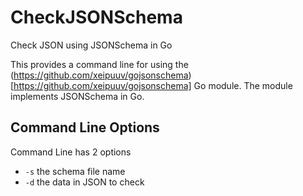 # CheckJSONSchema
Check JSON using JSONSchema in Go

This provides a command line for using the (https://github.com/xeipuuv/gojsonschema)[https://github.com/xeipuuv/gojsonschema] 
Go module.  The module implements JSONSchema in Go.

## Command Line Options

Command Line has 2 options

- `-s` the schema file name
- `-d` the data in JSON to check


